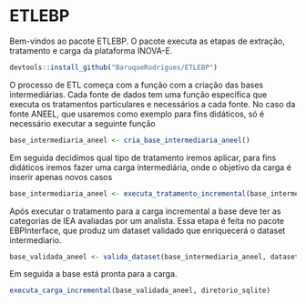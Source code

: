 
<!-- README.md is generated from README.Rmd. Please edit that file -->

# ETLEBP

Bem-vindos ao pacote ETLEBP. O pacote executa as etapas de extração,
tratamento e carga da plataforma INOVA-E.

``` r
devtools::install_github("BaruqueRodrigues/ETLEBP")
```

O processo de ETL começa com a função com a criação das bases
intermediárias. Cada fonte de dados tem uma função especifica que
executa os tratamentos particulares e necessários a cada fonte. No caso
da fonte ANEEL, que usaremos como exemplo para fins didáticos, só é
necessário executar a seguinte função

``` r
base_intermediaria_aneel <- cria_base_intermediaria_aneel()
```

Em seguida decidimos qual tipo de tratamento iremos aplicar, para fins
didáticos iremos fazer uma carga intermediária, onde o objetivo da carga
é inserir apenas novos casos

``` r
base_intermediaria_aneel <- executa_tratamento_incremental(base_intermediaria_aneel, diretorio_sqlite)
```

Após executar o tratamento para a carga incremental a base deve ter as
categorias de IEA avaliadas por um analista. Essa etapa é feita no
pacote EBPInterface, que produz um dataset validado que enriquecerá o
dataset intermediario.

``` r
base_validada_aneel <- valida_dataset(base_intermediaria_aneel, dataset_validado_aneel)
```

Em seguida a base está pronta para a carga.

``` r
executa_carga_incremental(base_validada_aneel, diretorio_sqlite)
```
